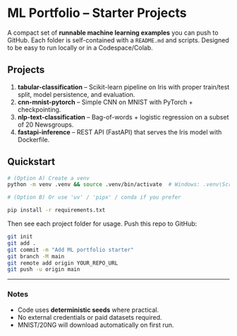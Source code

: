 # ML Portfolio – Starter Projects

A compact set of **runnable machine learning examples** you can push to GitHub.
Each folder is self-contained with a `README.md` and scripts. Designed to be
easy to run locally or in a Codespace/Colab.

## Projects

1. **tabular-classification** – Scikit-learn pipeline on Iris with proper train/test split, model persistence, and evaluation.
2. **cnn-mnist-pytorch** – Simple CNN on MNIST with PyTorch + checkpointing.
3. **nlp-text-classification** – Bag-of-words + logistic regression on a subset of 20 Newsgroups.
4. **fastapi-inference** – REST API (FastAPI) that serves the Iris model with Dockerfile.

## Quickstart

```bash
# (Option A) Create a venv
python -m venv .venv && source .venv/bin/activate  # Windows: .venv\Scripts\activate

# (Option B) Or use 'uv' / 'pipx' / conda if you prefer

pip install -r requirements.txt
```

Then see each project folder for usage. Push this repo to GitHub:

```bash
git init
git add .
git commit -m "Add ML portfolio starter"
git branch -M main
git remote add origin YOUR_REPO_URL
git push -u origin main
```

---

### Notes
- Code uses **deterministic seeds** where practical.
- No external credentials or paid datasets required.
- MNIST/20NG will download automatically on first run.
